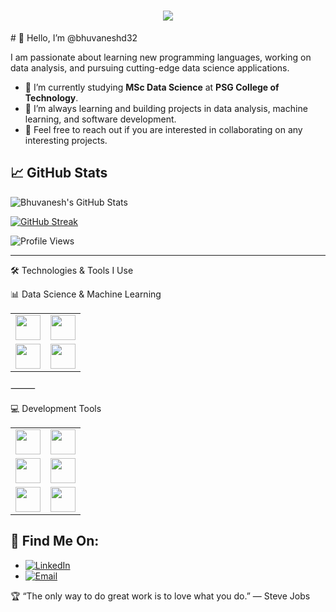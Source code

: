 <h1 align="center">
  <a href="https://git.io/typing-svg">
    <img src="https://readme-typing-svg.herokuapp.com/?lines=Hello,+There!+👋;This+is+Bhuvanesh D;Nice+to+meet+you!&center=true&size=30">
  </a>
</h1>
# 👋 Hello, I’m @bhuvaneshd32

I am passionate about learning new programming languages, working on data analysis, and pursuing cutting-edge data science applications.

- 🔭 I’m currently studying **MSc Data Science** at **PSG College of Technology**.
- 🌱 I’m always learning and building projects in data analysis, machine learning, and software development.
- 💬 Feel free to reach out if you are interested in collaborating on any interesting projects.

## 📈 GitHub Stats
![Bhuvanesh's GitHub Stats](https://github-readme-stats.vercel.app/api?username=bhuvaneshd32&show_icons=true&theme=dark&count_private=true)

[![GitHub Streak](https://streak-stats.demolab.com?user=bhuvaneshd32&theme=dark)](https://git.io/streak-stats)

![Profile Views](https://komarev.com/ghpvc/?username=bhuvaneshd32&color=0f0f0f&style=for-the-badge)

---


🛠️ Technologies & Tools I Use

📊 Data Science & Machine Learning

<table>
  <tr>
    <td align="center"><img src="https://img.shields.io/badge/Python-%233776E4.svg?&style=for-the-badge&logo=python&logoColor=white" height="40"></td>
    <td align="center"><img src="https://img.shields.io/badge/R-%2300B0B9.svg?&style=for-the-badge&logo=r&logoColor=white" height="40"></td>
  </tr>
  <tr>
    <td align="center"><img src="https://img.shields.io/badge/TensorFlow-%23FF6F00.svg?&style=for-the-badge&logo=tensorflow&logoColor=white" height="40"></td>
    <td align="center"><img src="https://img.shields.io/badge/Scikit--learn-%23F7931E.svg?&style=for-the-badge&logo=scikit-learn&logoColor=white" height="40"></td>
  </tr>
</table>  


⸻

💻 Development Tools

<table>
  <tr>
    <td align="center"><img src="https://img.shields.io/badge/VSCode-%23007ACC.svg?&style=for-the-badge&logo=visual-studio-code&logoColor=white" height="40"></td>
    <td align="center"><img src="https://img.shields.io/badge/Notion-%23000000.svg?&style=for-the-badge&logo=notion&logoColor=white" height="40"></td>
  </tr>
  <tr>
    <td align="center"><img src="https://img.shields.io/badge/Oracle-%23F80000.svg?&style=for-the-badge&logo=oracle&logoColor=white" height="40"></td>
    <td align="center"><img src="https://img.shields.io/badge/MySQL-%234479A1.svg?&style=for-the-badge&logo=mysql&logoColor=white" height="40"></td>
  </tr>
  <tr>
    <td align="center"><img src="https://img.shields.io/badge/Xcode-%23147EFB.svg?&style=for-the-badge&logo=xcode&logoColor=white" height="40"></td>
    <td align="center"><img src="https://img.shields.io/badge/Streamlit-%23FF4B4B.svg?&style=for-the-badge&logo=streamlit&logoColor=white" height="40"></td>
  </tr>
</table>  



## 📍 Find Me On:
- [![LinkedIn](https://img.shields.io/badge/LinkedIn-%230077B5.svg?&style=for-the-badge&logo=linkedin&logoColor=white)](https://www.linkedin.com/in/bhuvanesh-d-6463b226a)
- [![Email](https://img.shields.io/badge/Email-D14836?style=for-the-badge&logo=gmail&logoColor=white)](mailto:bhuvaneshd32@gmail.com)

🏆 “The only way to do great work is to love what you do.” — Steve Jobs


